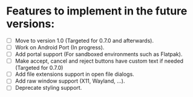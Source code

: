 # Features to implement in the future versions:
- [ ] Move to version 1.0 (Targeted for 0.7.0 and afterwards).
- [ ] Work on Android Port (In progress).
- [ ] Add portal support (For sandboxed environments such as Flatpak).
- [ ] Make accept, cancel and reject buttons have custom text if needed (Targeted for 0.7.0)
- [ ] Add file extensions support in open file dialogs.
- [ ] Add raw window support (X11, Wayland, ...).
- [ ] Deprecate styling support.